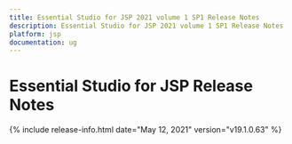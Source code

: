 ```yaml
---
title: Essential Studio for JSP 2021 volume 1 SP1 Release Notes  
description: Essential Studio for JSP 2021 volume 1 SP1 Release Notes  
platform: jsp
documentation: ug
---
```


# Essential Studio for JSP  Release Notes  

{% include release-info.html date="May 12, 2021"  version="v19.1.0.63" %} 





